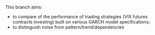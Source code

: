 This branch aims: 
- to compare of the performance of trading strategies (VIX futures contracts investing) built on various GARCH model specifications;
- to distinguish noise from pattern/trend/dependencies



